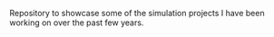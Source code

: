 Repository to showcase some of the simulation projects I have been working on over the past few years.
